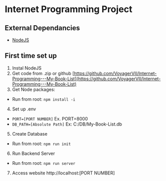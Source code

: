 # Internet Programming Project

## External Dependancies
- [NodeJS](https://nodejs.org/en/)

## First time set up
1. Instal NodeJS
2. Get code from .zip or github [https://github.com/VoyagerVII/Internet-Programming---My-Book-List](https://github.com/VoyagerVII/Internet-Programming---My-Book-List)
3. Get Node packages:
  - Run from root: `npm install -i`
4. Set up .env
  - `PORT=[PORT NUMBER]` Ex. PORT=8000
  - `DB_PATH=[Absolute Path]` Ex: C:/DB/My-Book-List.db
5. Create Database
  - Run from root: `npm run init`
6. Run Backend Server
  - Run from root: `npm run server`
7. Access website
  http://localhost:[PORT NUMBER]





